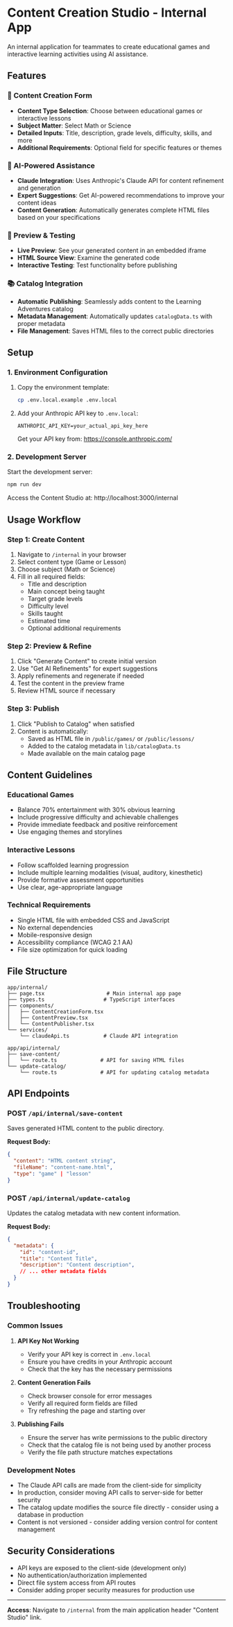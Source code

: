 # Content Creation Studio - Internal App

An internal application for teammates to create educational games and interactive learning activities using AI assistance.

## Features

### 🎨 Content Creation Form
- **Content Type Selection**: Choose between educational games or interactive lessons
- **Subject Matter**: Select Math or Science
- **Detailed Inputs**: Title, description, grade levels, difficulty, skills, and more
- **Additional Requirements**: Optional field for specific features or themes

### 🤖 AI-Powered Assistance
- **Claude Integration**: Uses Anthropic's Claude API for content refinement and generation
- **Expert Suggestions**: Get AI-powered recommendations to improve your content ideas
- **Content Generation**: Automatically generates complete HTML files based on your specifications

### 👀 Preview & Testing
- **Live Preview**: See your generated content in an embedded iframe
- **HTML Source View**: Examine the generated code
- **Interactive Testing**: Test functionality before publishing

### 📚 Catalog Integration
- **Automatic Publishing**: Seamlessly adds content to the Learning Adventures catalog
- **Metadata Management**: Automatically updates `catalogData.ts` with proper metadata
- **File Management**: Saves HTML files to the correct public directories

## Setup

### 1. Environment Configuration

1. Copy the environment template:
   ```bash
   cp .env.local.example .env.local
   ```

2. Add your Anthropic API key to `.env.local`:
   ```env
   ANTHROPIC_API_KEY=your_actual_api_key_here
   ```

   Get your API key from: https://console.anthropic.com/

### 2. Development Server

Start the development server:
```bash
npm run dev
```

Access the Content Studio at: http://localhost:3000/internal

## Usage Workflow

### Step 1: Create Content
1. Navigate to `/internal` in your browser
2. Select content type (Game or Lesson)
3. Choose subject (Math or Science)
4. Fill in all required fields:
   - Title and description
   - Main concept being taught
   - Target grade levels
   - Difficulty level
   - Skills taught
   - Estimated time
   - Optional additional requirements

### Step 2: Preview & Refine
1. Click "Generate Content" to create initial version
2. Use "Get AI Refinements" for expert suggestions
3. Apply refinements and regenerate if needed
4. Test the content in the preview frame
5. Review HTML source if necessary

### Step 3: Publish
1. Click "Publish to Catalog" when satisfied
2. Content is automatically:
   - Saved as HTML file in `/public/games/` or `/public/lessons/`
   - Added to the catalog metadata in `lib/catalogData.ts`
   - Made available on the main catalog page

## Content Guidelines

### Educational Games
- Balance 70% entertainment with 30% obvious learning
- Include progressive difficulty and achievable challenges
- Provide immediate feedback and positive reinforcement
- Use engaging themes and storylines

### Interactive Lessons
- Follow scaffolded learning progression
- Include multiple learning modalities (visual, auditory, kinesthetic)
- Provide formative assessment opportunities
- Use clear, age-appropriate language

### Technical Requirements
- Single HTML file with embedded CSS and JavaScript
- No external dependencies
- Mobile-responsive design
- Accessibility compliance (WCAG 2.1 AA)
- File size optimization for quick loading

## File Structure

```
app/internal/
├── page.tsx                    # Main internal app page
├── types.ts                   # TypeScript interfaces
├── components/
│   ├── ContentCreationForm.tsx
│   ├── ContentPreview.tsx
│   └── ContentPublisher.tsx
└── services/
    └── claudeApi.ts           # Claude API integration

app/api/internal/
├── save-content/
│   └── route.ts              # API for saving HTML files
└── update-catalog/
    └── route.ts              # API for updating catalog metadata
```

## API Endpoints

### POST `/api/internal/save-content`
Saves generated HTML content to the public directory.

**Request Body:**
```json
{
  "content": "HTML content string",
  "fileName": "content-name.html",
  "type": "game" | "lesson"
}
```

### POST `/api/internal/update-catalog`
Updates the catalog metadata with new content information.

**Request Body:**
```json
{
  "metadata": {
    "id": "content-id",
    "title": "Content Title",
    "description": "Content description",
    // ... other metadata fields
  }
}
```

## Troubleshooting

### Common Issues

1. **API Key Not Working**
   - Verify your API key is correct in `.env.local`
   - Ensure you have credits in your Anthropic account
   - Check that the key has the necessary permissions

2. **Content Generation Fails**
   - Check browser console for error messages
   - Verify all required form fields are filled
   - Try refreshing the page and starting over

3. **Publishing Fails**
   - Ensure the server has write permissions to the public directory
   - Check that the catalog file is not being used by another process
   - Verify the file path structure matches expectations

### Development Notes

- The Claude API calls are made from the client-side for simplicity
- In production, consider moving API calls to server-side for better security
- The catalog update modifies the source file directly - consider using a database in production
- Content is not versioned - consider adding version control for content management

## Security Considerations

- API keys are exposed to the client-side (development only)
- No authentication/authorization implemented
- Direct file system access from API routes
- Consider adding proper security measures for production use

---

**Access**: Navigate to `/internal` from the main application header "Content Studio" link.